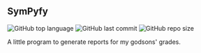 ## SymPyfy ##
![GitHub top language](https://img.shields.io/github/languages/top/acpirience/sympyfy?style=flat) ![GitHub last commit](https://img.shields.io/github/last-commit/acpirience/sympyfy) ![GitHub repo size](https://img.shields.io/github/repo-size/acpirience/sympyfy?style=flat)


A little program to generate reports for my godsons' grades.

